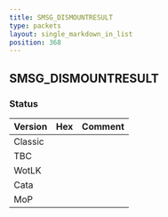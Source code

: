 ```yaml
---
title: SMSG_DISMOUNTRESULT
type: packets
layout: single_markdown_in_list
position: 368
---
```


## SMSG_DISMOUNTRESULT

### Status

Version | Hex | Comment
---------- | ---------- | ---------- 
Classic |  |  
TBC |  |  
WotLK |  |  
Cata |  |  
MoP |  |  